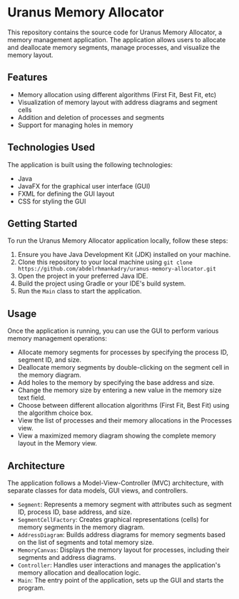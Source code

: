 # Uranus Memory Allocator

This repository contains the source code for Uranus Memory Allocator, a memory management application. The application allows users to allocate and deallocate memory segments, manage processes, and visualize the memory layout.

## Features

- Memory allocation using different algorithms (First Fit, Best Fit, etc)
- Visualization of memory layout with address diagrams and segment cells
- Addition and deletion of processes and segments
- Support for managing holes in memory

## Technologies Used

The application is built using the following technologies:

- Java
- JavaFX for the graphical user interface (GUI)
- FXML for defining the GUI layout
- CSS for styling the GUI


## Getting Started

To run the Uranus Memory Allocator application locally, follow these steps:

1. Ensure you have Java Development Kit (JDK) installed on your machine.
2. Clone this repository to your local machine using `git clone https://github.com/abdelrhmankadry/uranus-memory-allocator.git`
3. Open the project in your preferred Java IDE.
4. Build the project using Gradle or your IDE's build system.
5. Run the `Main` class to start the application.

## Usage

Once the application is running, you can use the GUI to perform various memory management operations:

- Allocate memory segments for processes by specifying the process ID, segment ID, and size.
- Deallocate memory segments by double-clicking on the segment cell in the memory diagram.
- Add holes to the memory by specifying the base address and size.
- Change the memory size by entering a new value in the memory size text field.
- Choose between different allocation algorithms (First Fit, Best Fit) using the algorithm choice box.
- View the list of processes and their memory allocations in the Processes view.
- View a maximized memory diagram showing the complete memory layout in the Memory view.

## Architecture

The application follows a Model-View-Controller (MVC) architecture, with separate classes for data models, GUI views, and controllers.

- `Segment`: Represents a memory segment with attributes such as segment ID, process ID, base address, and size.
- `SegmentCellFactory`: Creates graphical representations (cells) for memory segments in the memory diagram.
- `AddressDiagram`: Builds address diagrams for memory segments based on the list of segments and total memory size.
- `MemoryCanvas`: Displays the memory layout for processes, including their segments and address diagrams.
- `Controller`: Handles user interactions and manages the application's memory allocation and deallocation logic.
- `Main`: The entry point of the application, sets up the GUI and starts the program.

